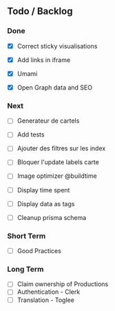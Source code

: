 ## Todo / Backlog

### Done

- [x] Correct sticky visualisations
- [x] Add links in iframe
- [x] Umami
- [x] Open Graph data and SEO


### Next

- [ ] Generateur de cartels
- [ ] Add tests
- [ ] Ajouter des filtres sur les index
- [ ] Bloquer l'update labels carte
- [ ] Image optimizer @buildtime
- [ ] Display time spent
- [ ] Display data as tags
- [ ] Cleanup prisma schema


### Short Term

- [ ] Good Practices

### Long Term

- [ ] Claim ownership of Productions
- [ ] Authentication - Clerk
- [ ] Translation - Toglee
